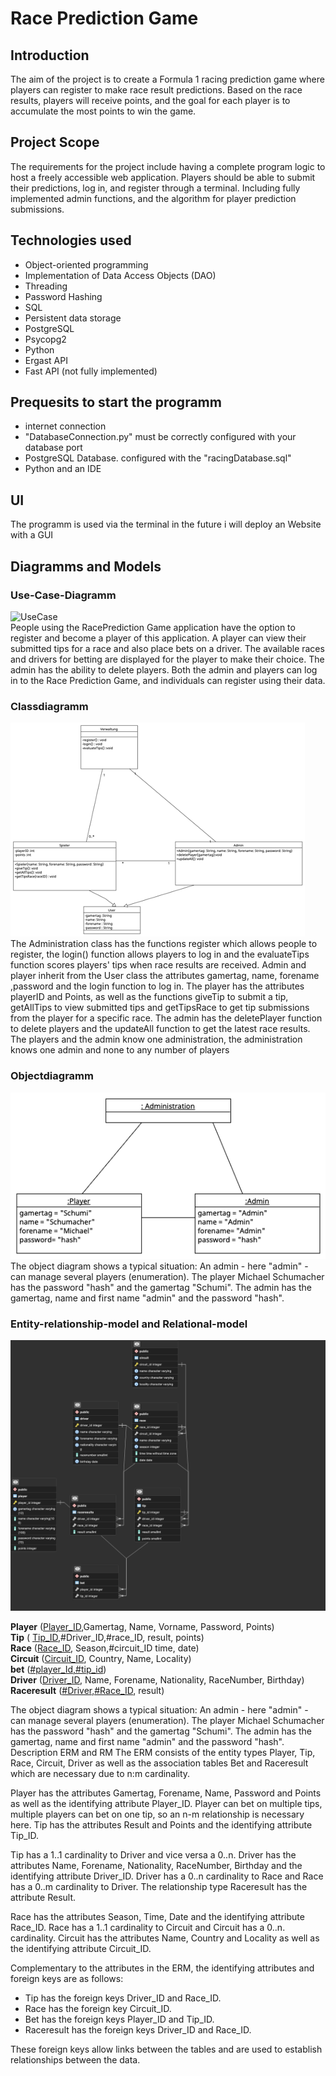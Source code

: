# Race Prediction Game



## Introduction

The aim of the project is to create a Formula 1 racing prediction game where players can register to make race result predictions. Based on the race results, players will receive points, and the goal for each player is to accumulate the most points to win the game.

## Project Scope

The requirements for the project include having a complete program logic to host a freely accessible web application. Players should be able to submit their predictions, log in, and register through a terminal. Including fully implemented admin functions, and the algorithm for player prediction submissions.

## Technologies used
* Object-oriented programming
* Implementation of Data Access Objects (DAO)
* Threading
* Password Hashing
* SQL
* Persistent data storage
* PostgreSQL
* Psycopg2
* Python
* Ergast API
* Fast API (not fully implemented)

## Prequesits to start the programm
* internet connection
* "DatabaseConnection.py" must be correctly configured with your database port
* PostgreSQL Database. configured with the "racingDatabase.sql"
* Python and an IDE

## UI

The programm is used via the terminal in the future i will deploy an Website with a GUI

## Diagramms and Models

### Use-Case-Diagramm
![UseCase](Diagramms/UseCaseDiagramm.jpg) <br>
People using the RacePrediction Game application have the option to register and become a player of this application. A player can view their submitted tips for a race and also place bets on a driver. The available races and drivers for betting are displayed for the player to make their choice. The admin has the ability to delete players. Both the admin and players can log in to the Race Prediction Game, and individuals can register using their data.

### Classdiagramm
![ClassDiagramm](Diagramms/ClassDiagramm.png)<br>
The Administration class has the functions register which allows people to register, the login() function allows players to log in and the evaluateTips function scores players' tips when race results are received. Admin and player inherit from the User class the attributes gamertag, name, forename ,password and the login function to log in. The player has the attributes playerID and Points, as well as the functions giveTip to submit a tip, getAllTips to view submitted tips and getTipsRace to get tip submissions from the player for a specific race.
The admin has the deletePlayer function to delete players and the updateAll function to get the latest race results. The players and the admin know one administration, the administration knows one admin and none to any number of players

### Objectdiagramm
![ObjectDiagramm](Diagramms/ObjectDiagramm.png) <br>
The object diagram shows a typical situation: An admin - here "admin" - can manage several players (enumeration). The player Michael Schumacher has the password "hash" and the gamertag "Schumi". The admin has the gamertag, name and first name "admin" and the password "hash".

### Entity-relationship-model and Relational-model
![ERD](Diagramms/ERD.png)

__Player__ (<ins>Player_ID</ins>,Gamertag, Name, Vorname, Password, Points)<br>
__Tip__ ( <ins>Tip_ID</ins>,#Driver_ID,#race_ID, result, points) <br>
__Race__ (<ins>Race_ID</ins>, Season,#circuit_ID time, date) <br>
__Circuit__ (<ins>Circuit_ID</ins>, Country, Name, Locality) <br>
__bet__ (<ins>#player_Id,#tip_id</ins>) <br>
__Driver__ (<ins>Driver_ID</ins>, Name, Forename, Nationality, RaceNumber, Birthday)<br>
__Raceresult__ (<ins>#Driver,#Race_ID</ins>, result)

The object diagram shows a typical situation: An admin - here "admin" - can manage several players (enumeration). The player Michael Schumacher has the password "hash" and the gamertag "Schumi". The admin has the gamertag, name and first name "admin" and the password "hash".
Description ERM and RM
The ERM consists of the entity types Player, Tip, Race, Circuit, Driver as well as the association tables Bet and Raceresult which are necessary due to n:m cardinality.

Player has the attributes Gamertag, Forename, Name, Password and Points as well as the identifying attribute Player_ID. Player can bet on multiple tips, multiple players can bet on one tip, so an n-m relationship is necessary here.
Tip has the attributes Result and Points and the identifying attribute Tip_ID.

Tip has a 1..1 cardinality to Driver and vice versa a 0..n. Driver has the attributes Name, Forename, Nationality, RaceNumber, Birthday and the identifying attribute Driver_ID. Driver has a 0..n cardinality to Race and Race has a 0..m cardinality to Driver.
The relationship type Raceresult has the attribute Result.

Race has the attributes Season, Time, Date and the identifying attribute Race_ID.
Race has a 1..1 cardinality to Circuit and Circuit has a 0..n. cardinality.
Circuit has the attributes Name, Country and Locality as well as the identifying attribute Circuit_ID.

Complementary to the attributes in the ERM, the identifying attributes and foreign keys are as follows:

- Tip has the foreign keys Driver_ID and Race_ID.
- Race has the foreign key Circuit_ID.
- Bet has the foreign keys Player_ID and Tip_ID.
- Raceresult has the foreign keys Driver_ID and Race_ID.

These foreign keys allow links between the tables and are used to establish relationships between the data.
